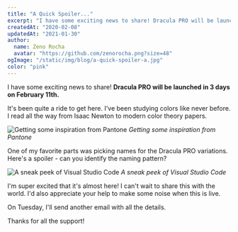 ```yaml
---
title: "A Quick Spoiler..."
excerpt: "I have some exciting news to share! Dracula PRO will be launched in 3 days on February 11th. It's been quite a ride to get here. I've been studying colors like never before."
createdAt: "2020-02-08"
updatedAt: "2021-01-30"
author:
  name: Zeno Rocha
  avatar: "https://github.com/zenorocha.png?size=48"
ogImage: "/static/img/blog/a-quick-spoiler-a.jpg"
color: "pink"
---
```


I have some exciting news to share!
**Dracula PRO will be launched in 3 days on February 11th.**

It's been quite a ride to get here. I've been studying colors like never before.
I read all the way from Isaac Newton to modern color theory papers.

![Getting some inspiration from Pantone](/static/img/blog/a-quick-spoiler-a.jpg)
*Getting some inspiration from Pantone*

One of my favorite parts was picking names for the Dracula PRO variations.
Here's a spoiler - can you identify the naming pattern?

![A sneak peek of Visual Studio Code](/static/img/blog/a-quick-spoiler-b.png)
*A sneak peek of Visual Studio Code*

I'm super excited that it's almost here! I can't wait to share this with the world.
I'd also appreciate your help to make some noise when this is live.

On Tuesday, I'll send another email with all the details.

Thanks for all the support!